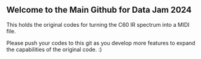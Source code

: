## Welcome to the Main Github for Data Jam 2024 

This holds the original codes for turning the C60 IR spectrum into a MIDI file.

Please push your codes to this git as you develop more features to expand the capabilities of the original code. :) 
